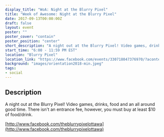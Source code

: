 ```yaml
---
display_title: "WoA: Night at the Blurry Pixel"
title: "Week of Awesome: Night at the Blurry Pixel"
date: 2017-09-13T00:00:00Z
draft: false
layout: event
poster: ""
poster_cover: "contain"
poster_position: "center"
short_description: "A night out at the Blurry Pixel! Video games, drinks, food and an all around good time."
start_time: "6:00 - 11:59 PM EST"
location: "Blurry Pixel"
location_link: "https://www.facebook.com/events/330718047376970/?acontext=%7B%22event_action_history%22%3A[%7B%22surface%22%3A%22page%22%7D]%7D"
background: "images/orientation2018-min.jpeg"
tags:
- social
---
```


## Description


A night out at the Blurry Pixel! Video games, drinks, food and an all around good time. There isn't an entrance fee, however, you must buy at least $10 of food/drink.

[http://www.facebook.com/theblurrypixelottawa](http://www.facebook.com/theblurrypixelottawa)